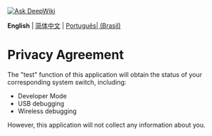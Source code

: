 [![Ask DeepWiki](https://deepwiki.com/badge.svg)](https://deepwiki.com/xfqwdsj/IAmNotADeveloper)

**English** | [简体中文](README.md) | [Português| (Brasil)](README_PT-BR.md)

# Privacy Agreement

The "test" function of this application will obtain the status of your corresponding system switch, including:
- Developer Mode
- USB debugging
- Wireless debugging

However, this application will not collect any information about you.